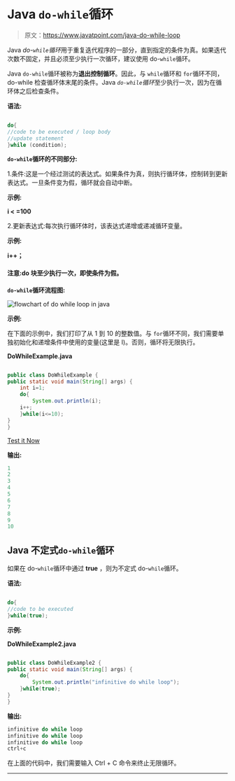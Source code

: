 # Java `do-while`循环

> 原文：<https://www.javatpoint.com/java-do-while-loop>

Java *do-`while`循环*用于重复迭代程序的一部分，直到指定的条件为真。如果迭代次数不固定，并且必须至少执行一次循环，建议使用 do-`while`循环。

Java `do-while`循环被称为**退出控制循环**。因此，与 `while`循环和 `for`循环不同，do-while 检查循环体末尾的条件。Java *`do-while`循环*至少执行一次，因为在循环体之后检查条件。

**语法:**

```java

do{  
//code to be executed / loop body
//update statement 
}while (condition);  

```

**`do-while`循环的不同部分:**

1.条件:这是一个经过测试的表达式。如果条件为真，则执行循环体，控制转到更新表达式。一旦条件变为假，循环就会自动中断。

**示例:**

**i < =100**

2.更新表达式:每次执行循环体时，该表达式递增或递减循环变量。

**示例:**

**i++；**

#### 注意:do 块至少执行一次，即使条件为假。

**`do-while`循环流程图:**

![flowchart of do while loop in java](../img/96aae478e1a24cbe58b26606a605b6ac.png)

**示例:**

在下面的示例中，我们打印了从 1 到 10 的整数值。与 `for`循环不同，我们需要单独初始化和递增条件中使用的变量(这里是 I)。否则，循环将无限执行。

**DoWhileExample.java**

```java

public class DoWhileExample {  
public static void main(String[] args) {  
    int i=1;  
    do{  
        System.out.println(i);  
    i++;  
    }while(i<=10);  
}  
}  

```

[Test it Now](https://compiler.javatpoint.com/opr/test.jsp?filename=DoWhileExample)

**输出:**

```java
1
2
3
4
5
6
7
8
9
10

```

## Java 不定式`do-while`循环

如果在 do-`while`循环中通过 **true** ，则为不定式 do-`while`循环。

**语法:**

```java

do{
//code to be executed
}while(true);

```

**示例:**

**DoWhileExample2.java**

```java

public class DoWhileExample2 {
public static void main(String[] args) {
	do{
		System.out.println("infinitive do while loop");
	}while(true);
}
}

```

**输出:**

```java
infinitive do while loop
infinitive do while loop
infinitive do while loop
ctrl+c

```

在上面的代码中，我们需要输入 Ctrl + C 命令来终止无限循环。

* * *